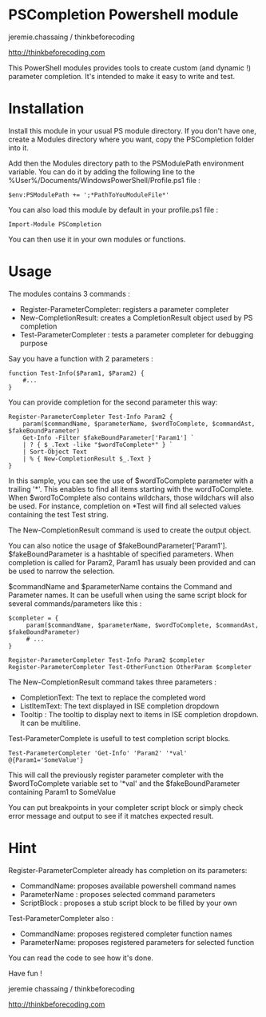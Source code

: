 PSCompletion Powershell module
==============================

jeremie.chassaing / thinkbeforecoding

http://thinkbeforecoding.com

This PowerShell modules provides tools to create custom (and dynamic !) parameter completion.
It's intended to make it easy to write and test.

Installation
============

Install this module in your usual PS module directory.
If you don't have one, create a Modules directory where you want, copy the PSCompletion folder into it.

Add then the Modules directory path to the PSModulePath environment variable.
You can do it by adding the following line to the %User%/Documents/WindowsPowerShell/Profile.ps1 file :

    $env:PSModulePath += ';*PathToYouModuleFile*'

You can also load this module by default in your profile.ps1 file :

    Import-Module PSCompletion

You can then use it in your own modules or functions.

Usage
=====

The modules contains 3 commands :
- Register-ParameterCompleter: registers a parameter completer
- New-CompletionResult: creates a CompletionResult object used by PS completion
- Test-ParameterCompleter : tests a parameter completer for debugging purpose

Say you have a function with 2 parameters :

	function Test-Info($Param1, $Param2) {
	 	#...
	}

You can provide completion for the second parameter this way:

	Register-ParameterCompleter Test-Info Param2 {
		param($commandName, $parameterName, $wordToComplete, $commandAst, $fakeBoundParameter)
		Get-Info -Filter $fakeBoundParameter['Param1'] `
		| ? { $_.Text -like "$wordToComplete*" } `
		| Sort-Object Text
		| % { New-CompletionResult $_.Text }
	}

In this sample, you can see the use of $wordToComplete parameter with a trailing '*'. This
enables to find all items starting with the wordToComplete. When $wordToComplete also contains
wildchars, those wildchars will also be used. For instance, completion on *Test will find all
selected values containing the test Test string.  

The New-CompletionResult command is used to create the output object.

You can also notice the usage of $fakeBoundParameter['Param1'].
$fakeBoundParameter is a hashtable of specified parameters. When completion is called for Param2,
Param1 has usualy been provided and can be used to narrow the selection.

$commandName and $parameterName contains the Command and Parameter names. It can be usefull when
using the same script block for several commands/parameters like this :

    $completer = { 
	     param($commandName, $parameterName, $wordToComplete, $commandAst, $fakeBoundParameter)
	     # ...
    }

    Register-ParameterCompleter Test-Info Param2 $completer
    Register-ParameterCompleter Test-OtherFunction OtherParam $completer

The New-CompletionResult command takes three parameters :
- CompletionText: The text to replace the completed word
- ListItemText: The text displayed in ISE completion dropdown
- Tooltip : The tooltip to display next to items in ISE completion dropdown. It can be multiline.


Test-ParameterComplete is usefull to test completion script blocks.

	Test-ParameterCompleter 'Get-Info' 'Param2' '*val' @{Param1='SomeValue'}

This will call the previously register parameter completer with the $wordToComplete variable
set to '*val' and the $fakeBoundParameter containing Param1 to SomeValue

You can put breakpoints in your completer script block or simply check error message and output
to see if it matches expected result.

Hint
====

Register-ParameterCompleter already has completion on its parameters:
- CommandName: proposes available powershell command names
- ParameterName : proposes selected command parameters
- ScriptBlock : proposes a stub script block to be filled by your own

Test-ParameterCompleter also :
- CommandName: proposes registered completer function names
- ParameterName: proposes registered parameters for selected function

You can read the code to see how it's done.

Have fun ! 

jeremie chassaing / thinkbeforecoding

http://thinkbeforecoding.com
